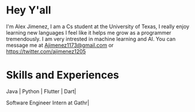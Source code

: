 # Hey Y'all

I'm Alex Jimenez, I am a Cs student at the University of Texas, I really enjoy learning new languages I feel like it helps me grow as a programmer tremendously. I am very intrested in machine learning and AI. You can message me at Ajimenez1173@gmail.com or https://twitter.com/ajimenez1205

# Skills and Experiences
Java | Python | Flutter | Dart|

Software Engineer Intern at Gathr|
